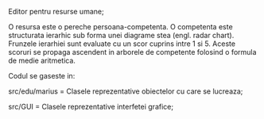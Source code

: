 Editor pentru resurse umane;

O resursa este o pereche persoana-competenta. O competenta este structurata ierarhic sub forma unei diagrame stea (engl. radar chart). Frunzele ierarhiei sunt evaluate cu un scor cuprins intre 1 si 5. Aceste scoruri se propaga ascendent in arborele de competente folosind o formula de medie aritmetica.

Codul se gaseste in:

src/edu/marius = Clasele reprezentative obiectelor cu care se lucreaza;

src/GUI = Clasele reprezentative interfetei grafice;
